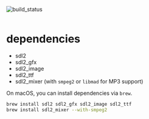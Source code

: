 ![build_status](https://travis-ci.org/rchaser53/rust_pack_man.svg?branch=master)

<img alt="" src="https://github.com/rchaser53/rust_pack_man/blob/master/packman.gif" >

# dependencies
 - sdl2
 - sdl2_gfx
 - sdl2_image
 - sdl2_ttf
 - sdl2_mixer (with `smpeg2` or `libmad` for MP3 support)

 On macOS, you can install dependencies via `brew`.
 ```sh
 brew install sdl2 sdl2_gfx sdl2_image sdl2_ttf
 brew install sdl2_mixer --with-smpeg2
 ```
